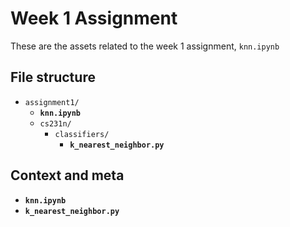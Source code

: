 # Week 1 Assignment
These are the assets related to the week 1 assignment, `knn.ipynb`

## File structure
* `assignment1/`
    * **`knn.ipynb`**
    * `cs231n/`
        * `classifiers/`
            * **`k_nearest_neighbor.py`**

## Context and meta
* **`knn.ipynb`**
* **`k_nearest_neighbor.py`**